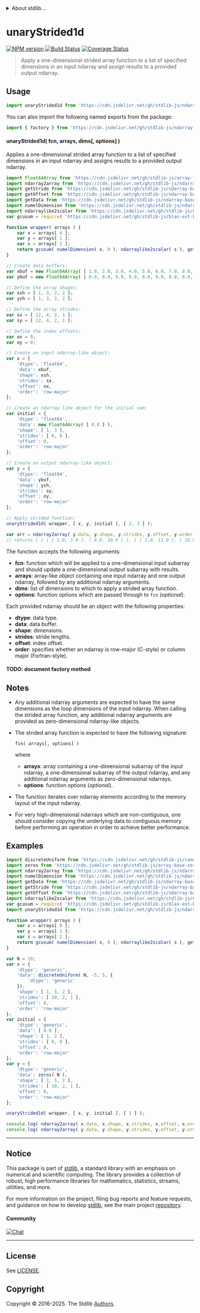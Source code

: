 <!--

@license Apache-2.0

Copyright (c) 2025 The Stdlib Authors.

Licensed under the Apache License, Version 2.0 (the "License");
you may not use this file except in compliance with the License.
You may obtain a copy of the License at

   http://www.apache.org/licenses/LICENSE-2.0

Unless required by applicable law or agreed to in writing, software
distributed under the License is distributed on an "AS IS" BASIS,
WITHOUT WARRANTIES OR CONDITIONS OF ANY KIND, either express or implied.
See the License for the specific language governing permissions and
limitations under the License.

-->


<details>
  <summary>
    About stdlib...
  </summary>
  <p>We believe in a future in which the web is a preferred environment for numerical computation. To help realize this future, we've built stdlib. stdlib is a standard library, with an emphasis on numerical and scientific computation, written in JavaScript (and C) for execution in browsers and in Node.js.</p>
  <p>The library is fully decomposable, being architected in such a way that you can swap out and mix and match APIs and functionality to cater to your exact preferences and use cases.</p>
  <p>When you use stdlib, you can be absolutely certain that you are using the most thorough, rigorous, well-written, studied, documented, tested, measured, and high-quality code out there.</p>
  <p>To join us in bringing numerical computing to the web, get started by checking us out on <a href="https://github.com/stdlib-js/stdlib">GitHub</a>, and please consider <a href="https://opencollective.com/stdlib">financially supporting stdlib</a>. We greatly appreciate your continued support!</p>
</details>

# unaryStrided1d

[![NPM version][npm-image]][npm-url] [![Build Status][test-image]][test-url] [![Coverage Status][coverage-image]][coverage-url] <!-- [![dependencies][dependencies-image]][dependencies-url] -->

> Apply a one-dimensional strided array function to a list of specified dimensions in an input ndarray and assign results to a provided output ndarray.

<section class="intro">

</section>

<!-- /.intro -->



<section class="usage">

## Usage

```javascript
import unaryStrided1d from 'https://cdn.jsdelivr.net/gh/stdlib-js/ndarray-base-unary-strided1d@deno/mod.js';
```

You can also import the following named exports from the package:

```javascript
import { factory } from 'https://cdn.jsdelivr.net/gh/stdlib-js/ndarray-base-unary-strided1d@deno/mod.js';
```

#### unaryStrided1d( fcn, arrays, dims\[, options] )

Applies a one-dimensional strided array function to a list of specified dimensions in an input ndarray and assigns results to a provided output ndarray.

<!-- eslint-disable max-len -->

```javascript
import Float64Array from 'https://cdn.jsdelivr.net/gh/stdlib-js/array-float64@deno/mod.js';
import ndarray2array from 'https://cdn.jsdelivr.net/gh/stdlib-js/ndarray-base-to-array@deno/mod.js';
import getStride from 'https://cdn.jsdelivr.net/gh/stdlib-js/ndarray-base-stride@deno/mod.js';
import getOffset from 'https://cdn.jsdelivr.net/gh/stdlib-js/ndarray-base-offset@deno/mod.js';
import getData from 'https://cdn.jsdelivr.net/gh/stdlib-js/ndarray-base-data-buffer@deno/mod.js';
import numelDimension from 'https://cdn.jsdelivr.net/gh/stdlib-js/ndarray-base-numel-dimension@deno/mod.js';
import ndarraylike2scalar from 'https://cdn.jsdelivr.net/gh/stdlib-js/ndarray-base-ndarraylike2scalar@deno/mod.js';
var gcusum = require( 'https://cdn.jsdelivr.net/gh/stdlib-js/blas-ext-base-gcusum' ).ndarray;

function wrapper( arrays ) {
    var x = arrays[ 0 ];
    var y = arrays[ 1 ];
    var s = arrays[ 2 ];
    return gcusum( numelDimension( x, 0 ), ndarraylike2scalar( s ), getData( x ), getStride( x, 0 ), getOffset( x ), getData( y ), getStride( y, 0 ), getOffset( y ) );
}

// Create data buffers:
var xbuf = new Float64Array( [ 1.0, 2.0, 3.0, 4.0, 5.0, 6.0, 7.0, 8.0, 9.0, 10.0, 11.0, 12.0 ] );
var ybuf = new Float64Array( [ 0.0, 0.0, 0.0, 0.0, 0.0, 0.0, 0.0, 0.0, 0.0, 0.0, 0.0, 0.0 ] );

// Define the array shapes:
var xsh = [ 1, 3, 2, 2 ];
var ysh = [ 1, 3, 2, 2 ];

// Define the array strides:
var sx = [ 12, 4, 2, 1 ];
var sy = [ 12, 4, 2, 1 ];

// Define the index offsets:
var ox = 0;
var oy = 0;

// Create an input ndarray-like object:
var x = {
    'dtype': 'float64',
    'data': xbuf,
    'shape': xsh,
    'strides': sx,
    'offset': ox,
    'order': 'row-major'
};

// Create an ndarray-like object for the initial sum:
var initial = {
    'dtype': 'float64',
    'data': new Float64Array( [ 0.0 ] ),
    'shape': [ 1, 3 ],
    'strides': [ 0, 0 ],
    'offset': 0,
    'order': 'row-major'
};

// Create an output ndarray-like object:
var y = {
    'dtype': 'float64',
    'data': ybuf,
    'shape': ysh,
    'strides': sy,
    'offset': oy,
    'order': 'row-major'
};

// Apply strided function:
unaryStrided1d( wrapper, [ x, y, initial ], [ 2, 3 ] );

var arr = ndarray2array( y.data, y.shape, y.strides, y.offset, y.order );
// returns [ [ [ [ 1.0, 3.0 ], [ 6.0, 10.0 ] ], [ [ 5.0, 11.0 ], [ 18.0, 26.0 ] ], [ [ 9.0, 19.0 ], [ 30.0, 42.0 ] ] ] ]
```

The function accepts the following arguments:

-   **fcn**: function which will be applied to a one-dimensional input subarray and should update a one-dimensional output subarray with results.
-   **arrays**: array-like object containing one input ndarray and one output ndarray, followed by any additional ndarray arguments.
-   **dims**: list of dimensions to which to apply a strided array function.
-   **options**: function options which are passed through to `fcn` (_optional_).

Each provided ndarray should be an object with the following properties:

-   **dtype**: data type.
-   **data**: data buffer.
-   **shape**: dimensions.
-   **strides**: stride lengths.
-   **offset**: index offset.
-   **order**: specifies whether an ndarray is row-major (C-style) or column major (Fortran-style).

#### TODO: document factory method

</section>

<!-- /.usage -->

<section class="notes">

## Notes

-   Any additional ndarray arguments are expected to have the same dimensions as the loop dimensions of the input ndarray. When calling the strided array function, any additional ndarray arguments are provided as zero-dimensional ndarray-like objects.

-   The strided array function is expected to have the following signature:

    ```text
    fcn( arrays[, options] )
    ```

    where

    -   **arrays**: array containing a one-dimensional subarray of the input ndarray, a one-dimensional subarray of the output ndarray, and any additional ndarray arguments as zero-dimensional ndarrays.
    -   **options**: function options (_optional_).

-   The function iterates over ndarray elements according to the memory layout of the input ndarray.

-   For very high-dimensional ndarrays which are non-contiguous, one should consider copying the underlying data to contiguous memory before performing an operation in order to achieve better performance.

</section>

<!-- /.notes -->

<section class="examples">

## Examples

<!-- eslint-disable max-len -->

<!-- eslint no-undef: "error" -->

```javascript
import discreteUniform from 'https://cdn.jsdelivr.net/gh/stdlib-js/random-array-discrete-uniform@deno/mod.js';
import zeros from 'https://cdn.jsdelivr.net/gh/stdlib-js/array-base-zeros@deno/mod.js';
import ndarray2array from 'https://cdn.jsdelivr.net/gh/stdlib-js/ndarray-base-to-array@deno/mod.js';
import numelDimension from 'https://cdn.jsdelivr.net/gh/stdlib-js/ndarray-base-numel-dimension@deno/mod.js';
import getData from 'https://cdn.jsdelivr.net/gh/stdlib-js/ndarray-base-data-buffer@deno/mod.js';
import getStride from 'https://cdn.jsdelivr.net/gh/stdlib-js/ndarray-base-stride@deno/mod.js';
import getOffset from 'https://cdn.jsdelivr.net/gh/stdlib-js/ndarray-base-offset@deno/mod.js';
import ndarraylike2scalar from 'https://cdn.jsdelivr.net/gh/stdlib-js/ndarray-base-ndarraylike2scalar@deno/mod.js';
var gcusum = require( 'https://cdn.jsdelivr.net/gh/stdlib-js/blas-ext-base-gcusum' ).ndarray;
import unaryStrided1d from 'https://cdn.jsdelivr.net/gh/stdlib-js/ndarray-base-unary-strided1d@deno/mod.js';

function wrapper( arrays ) {
    var x = arrays[ 0 ];
    var y = arrays[ 1 ];
    var s = arrays[ 2 ];
    return gcusum( numelDimension( x, 0 ), ndarraylike2scalar( s ), getData( x ), getStride( x, 0 ), getOffset( x ), getData( y ), getStride( y, 0 ), getOffset( y ) );
}

var N = 10;
var x = {
    'dtype': 'generic',
    'data': discreteUniform( N, -5, 5, {
        'dtype': 'generic'
    }),
    'shape': [ 1, 5, 2 ],
    'strides': [ 10, 2, 1 ],
    'offset': 0,
    'order': 'row-major'
};
var initial = {
    'dtype': 'generic',
    'data': [ 0.0 ],
    'shape': [ 1, 2 ],
    'strides': [ 0, 0 ],
    'offset': 0,
    'order': 'row-major'
};
var y = {
    'dtype': 'generic',
    'data': zeros( N ),
    'shape': [ 1, 5, 2 ],
    'strides': [ 10, 2, 1 ],
    'offset': 0,
    'order': 'row-major'
};

unaryStrided1d( wrapper, [ x, y, initial ], [ 1 ] );

console.log( ndarray2array( x.data, x.shape, x.strides, x.offset, x.order ) );
console.log( ndarray2array( y.data, y.shape, y.strides, y.offset, y.order ) );
```

</section>

<!-- /.examples -->

<!-- Section for related `stdlib` packages. Do not manually edit this section, as it is automatically populated. -->

<section class="related">

</section>

<!-- /.related -->


<section class="main-repo" >

* * *

## Notice

This package is part of [stdlib][stdlib], a standard library with an emphasis on numerical and scientific computing. The library provides a collection of robust, high performance libraries for mathematics, statistics, streams, utilities, and more.

For more information on the project, filing bug reports and feature requests, and guidance on how to develop [stdlib][stdlib], see the main project [repository][stdlib].

#### Community

[![Chat][chat-image]][chat-url]

---

## License

See [LICENSE][stdlib-license].


## Copyright

Copyright &copy; 2016-2025. The Stdlib [Authors][stdlib-authors].

</section>

<!-- /.stdlib -->

<!-- Section for all links. Make sure to keep an empty line after the `section` element and another before the `/section` close. -->

<section class="links">

[npm-image]: http://img.shields.io/npm/v/@stdlib/ndarray-base-unary-strided1d.svg
[npm-url]: https://npmjs.org/package/@stdlib/ndarray-base-unary-strided1d

[test-image]: https://github.com/stdlib-js/ndarray-base-unary-strided1d/actions/workflows/test.yml/badge.svg?branch=main
[test-url]: https://github.com/stdlib-js/ndarray-base-unary-strided1d/actions/workflows/test.yml?query=branch:main

[coverage-image]: https://img.shields.io/codecov/c/github/stdlib-js/ndarray-base-unary-strided1d/main.svg
[coverage-url]: https://codecov.io/github/stdlib-js/ndarray-base-unary-strided1d?branch=main

<!--

[dependencies-image]: https://img.shields.io/david/stdlib-js/ndarray-base-unary-strided1d.svg
[dependencies-url]: https://david-dm.org/stdlib-js/ndarray-base-unary-strided1d/main

-->

[chat-image]: https://img.shields.io/gitter/room/stdlib-js/stdlib.svg
[chat-url]: https://app.gitter.im/#/room/#stdlib-js_stdlib:gitter.im

[stdlib]: https://github.com/stdlib-js/stdlib

[stdlib-authors]: https://github.com/stdlib-js/stdlib/graphs/contributors

[umd]: https://github.com/umdjs/umd
[es-module]: https://developer.mozilla.org/en-US/docs/Web/JavaScript/Guide/Modules

[deno-url]: https://github.com/stdlib-js/ndarray-base-unary-strided1d/tree/deno
[deno-readme]: https://github.com/stdlib-js/ndarray-base-unary-strided1d/blob/deno/README.md
[umd-url]: https://github.com/stdlib-js/ndarray-base-unary-strided1d/tree/umd
[umd-readme]: https://github.com/stdlib-js/ndarray-base-unary-strided1d/blob/umd/README.md
[esm-url]: https://github.com/stdlib-js/ndarray-base-unary-strided1d/tree/esm
[esm-readme]: https://github.com/stdlib-js/ndarray-base-unary-strided1d/blob/esm/README.md
[branches-url]: https://github.com/stdlib-js/ndarray-base-unary-strided1d/blob/main/branches.md

[stdlib-license]: https://raw.githubusercontent.com/stdlib-js/ndarray-base-unary-strided1d/main/LICENSE

</section>

<!-- /.links -->
